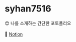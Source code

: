 # syhan7516
😊 나를 소개하는 간단한 포토폴리오 <br><br>
🚩 <a href="https://equatorial-vacation-63f.notion.site/1277c0303e37450289c6d2cd46a94153?pvs=4">Notion</a>
